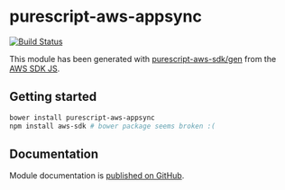# purescript-aws-appsync

[![Build Status](https://app.wercker.com/status/5909b9e96d1080804b17a28f72f87b6b/s/master)](https://app.wercker.com/project/byKey/5909b9e96d1080804b17a28f72f87b6b)

This module has been generated with [purescript-aws-sdk/gen](https://github.com/purescript-aws-sdk/gen) from the [AWS SDK JS](https://github.com/aws/aws-sdk-js).

## Getting started

```sh
bower install purescript-aws-appsync
npm install aws-sdk # bower package seems broken :(
```

## Documentation

Module documentation is [published on GitHub](https://github.com/purescript-aws-sdk/purescript-aws-appsync/tree/master/docs).
